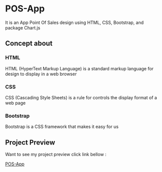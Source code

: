 # POS-App
It is an App Point Of Sales design using HTML, CSS, Bootstrap, and package Chart.js

## Concept about
### HTML
HTML (HyperText Markup Language) is a standard markup language for design to display in a web browser

### CSS
CSS (Cascading Style Sheets) is a rule for controls the display format of a web page

### Bootstrap
Bootstrap is a CSS framework that makes it easy for us

## Project Preview
Want to see my project preview click link bellow :

[POS-App](https://shofira-pos-app.netlify.app/)
